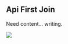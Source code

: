 Api First Join
-----------



Need content... writing.

![](http://www.reactiongifs.com/wp-content/uploads/2013/02/mondays.gif)

